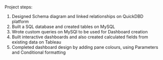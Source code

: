 Project steps:

1. Designed Schema diagram and linked relationships on QuickDBD platform
2. Built a SQL database and created tables on MySQL
3. Wrote custom queries on MySQl to be used for Dashboard creation
4. Built interactive dashboards and also created calculated fields from existing data on Tableau
5. Completed dashboard design by adding pane colours, using Parameters and Conditional formatting 
